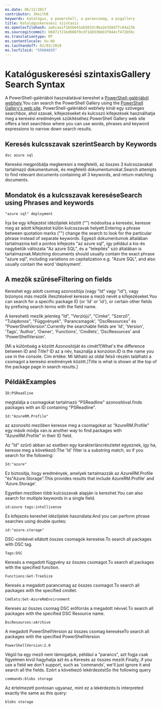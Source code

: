 ```yaml
---
ms.date: 06/12/2017
contributor: JKeithB
keywords: katalógus, a powershell, a parancsmag, a psgallery
title: Katalóguskeresési szintaxis
ms.openlocfilehash: aabcaa1f1b5b641ab5033c9ba2e358477c84a23b
ms.sourcegitcommit: b6871f21bd666f9cd71dd336bb3f844cf472b56c
ms.translationtype: MT
ms.contentlocale: hu-HU
ms.lasthandoff: 02/03/2019
ms.locfileid: "55684835"
---
```

# <a name="gallery-search-syntax"></a><span data-ttu-id="abc57-103">Katalóguskeresési szintaxis</span><span class="sxs-lookup"><span data-stu-id="abc57-103">Gallery Search Syntax</span></span>

<span data-ttu-id="abc57-104">A PowerShell-galériából használatával kereshet a [PowerShell-galériából webhely](https://www.powershellgallery.com/).</span><span class="sxs-lookup"><span data-stu-id="abc57-104">You can search the PowerShell Gallery using the [PowerShell Gallery's web site](https://www.powershellgallery.com/).</span></span>
<span data-ttu-id="abc57-105">PowerShell-galériából webhely kínál egy szöveges searchbox, ahol szavak, kifejezéseket és kulcsszó kifejezések használhatja meg a keresési eredmények szűkítéséhez.</span><span class="sxs-lookup"><span data-stu-id="abc57-105">PowerShell Gallery web site offers a text searchbox where you can use words, phrases and keyword expressions to narrow down search results.</span></span>

## <a name="search-by-keywords"></a><span data-ttu-id="abc57-106">Keresés kulcsszavak szerint</span><span class="sxs-lookup"><span data-stu-id="abc57-106">Search by Keywords</span></span>

    dsc azure sql

<span data-ttu-id="abc57-107">Keresési megpróbálja megkeresni a megfelelő, az összes 3 kulcsszavakat tartalmazó dokumentumok, és megfelelő dokumentumokat.</span><span class="sxs-lookup"><span data-stu-id="abc57-107">Search attempts to find relevant documents containing all 3 keywords, and return matching documents.</span></span>

## <a name="search-using-phrases-and-keywords"></a><span data-ttu-id="abc57-108">Mondatok és a kulcsszavak keresése</span><span class="sxs-lookup"><span data-stu-id="abc57-108">Search using Phrases and keywords</span></span>

    "azure sql" deployment

<span data-ttu-id="abc57-109">Írja be egy kifejezést idézőjelek között ("") módosítsa a keresési, keresse meg az adott kifejezést külön kulcsszavak helyett.</span><span class="sxs-lookup"><span data-stu-id="abc57-109">Entering a phrase between quotation marks ("") change the search to look for the particular phrase instead of separate keywords.</span></span>
<span data-ttu-id="abc57-110">Egyező dokumentumok általában tartalmaznia kell a pontos kifejezés "az azure sql", így például a kis-és nagybetűk változata "Az azure SQL", és a "telepítés" szó általában is tartalmaznak.</span><span class="sxs-lookup"><span data-stu-id="abc57-110">Matching documents should usually contain the exact phrase "azure sql", including variations on capitalization e.g. "Azure SQL", and also usually contain the word 'deployment'.</span></span>

## <a name="filtering-on-fields"></a><span data-ttu-id="abc57-111">A mezők szűrése</span><span class="sxs-lookup"><span data-stu-id="abc57-111">Filtering on fields</span></span>

<span data-ttu-id="abc57-112">Kereshet egy adott csomag azonosítója (vagy "Id" vagy "id"), vagy bizonyos más mezők illesztésével keresse a mező nevét a kifejezéseket.</span><span class="sxs-lookup"><span data-stu-id="abc57-112">You can search for a specific package ID (or 'Id' or 'id'), or certain other fields by prefixing search terms with the field name.</span></span>

<span data-ttu-id="abc57-113">A kereshető mezők jelenleg "Id", "Verziójú", "Címke", "Szerző", "Tulajdonos", "Függvények", 'Parancsmagok', "DscResources" és "PowerShellVersion".</span><span class="sxs-lookup"><span data-stu-id="abc57-113">Currently the searchable fields are 'Id', 'Version', 'Tags', 'Author', 'Owner', 'Functions', 'Cmdlets', 'DscResources' and 'PowerShellVersion'.</span></span>

<span data-ttu-id="abc57-114">[Mi a különbség a között Azonosítóját és címét?</span><span class="sxs-lookup"><span data-stu-id="abc57-114">[What's the difference between ID and Title?</span></span> <span data-ttu-id="abc57-115">ID az a név, használja a konzolon.</span><span class="sxs-lookup"><span data-stu-id="abc57-115">ID is the name you use in the console.</span></span> <span data-ttu-id="abc57-116">Cím értéke: Mi látható az oldal felső részén található a csomagot a keresési eredmények között.]</span><span class="sxs-lookup"><span data-stu-id="abc57-116">Title is what is shown at the top of the package page in search results.]</span></span>

## <a name="examples"></a><span data-ttu-id="abc57-117">Példák</span><span class="sxs-lookup"><span data-stu-id="abc57-117">Examples</span></span>

    ID:PSReadline
    
<span data-ttu-id="abc57-118">megtalálja a csomagokat tartalmazó "PSReadline" azonosítóval.</span><span class="sxs-lookup"><span data-stu-id="abc57-118">finds packages with an ID containing "PSReadline".</span></span>

    Id:"AzureRM.Profile"

<span data-ttu-id="abc57-119">az azonosító mezőben keresse meg a csomagokat az "AzureRM.Profile" egy másik módja van.</span><span class="sxs-lookup"><span data-stu-id="abc57-119">is another way to find packages with "AzureRM.Profile" in their ID field.</span></span>

<span data-ttu-id="abc57-120">Az "Id" szűrő abban az esetben egy karakterláncrészletet egyeznek, így ha, keresse meg a következő:</span><span class="sxs-lookup"><span data-stu-id="abc57-120">The 'Id' filter is a substring match, so if you search for the following:</span></span>

    Id:"azure"

<span data-ttu-id="abc57-121">Ez biztosítja, hogy eredmények, amelyek tartalmazzák az AzureRM.Profile "és"Azure.Storage".</span><span class="sxs-lookup"><span data-stu-id="abc57-121">This provides results that include AzureRM.Profile' and 'Azure.Storage'.</span></span>

<span data-ttu-id="abc57-122">Egyetlen mezőben több kulcsszavak alapján is kereshet.</span><span class="sxs-lookup"><span data-stu-id="abc57-122">You can also search for multiple keywords in a single field.</span></span> 

    id:azure tags:intellisense

<span data-ttu-id="abc57-123">És kifejezés kereshet idézőjelek használata:</span><span class="sxs-lookup"><span data-stu-id="abc57-123">And you can perform phrase searches using double quotes:</span></span>

    id:"azure.storage"

<span data-ttu-id="abc57-124">DSC-címkével ellátott összes csomagok keresése.</span><span class="sxs-lookup"><span data-stu-id="abc57-124">To search all packages with DSC tag.</span></span>

    Tags:DSC

<span data-ttu-id="abc57-125">Keresés a megadott függvény az összes csomagot.</span><span class="sxs-lookup"><span data-stu-id="abc57-125">To search all packages with the specified function.</span></span>

    Functions:Get-TreeSize

<span data-ttu-id="abc57-126">Keresés a megadott parancsmag az összes csomagot.</span><span class="sxs-lookup"><span data-stu-id="abc57-126">To search all packages with the specified cmdlet.</span></span>

    Cmdlets:Get-AzureRmEnvironment

<span data-ttu-id="abc57-127">Keresés az összes csomag DSC erőforrás a megadott névvel.</span><span class="sxs-lookup"><span data-stu-id="abc57-127">To search all packages with the specified DSC Resource name.</span></span>

    DscResources:xArchive

<span data-ttu-id="abc57-128">A megadott PowerShellVersion az összes csomag keresése</span><span class="sxs-lookup"><span data-stu-id="abc57-128">To search all packages with the specified PowerShellVersion</span></span>

    PowerShellVersion:2.0

<span data-ttu-id="abc57-129">Végül ha egy mező nem támogatjuk, például a "parancs", azt fogja csak figyelmen kívül hagyhatja azt és a Keresés az összes mezőt.</span><span class="sxs-lookup"><span data-stu-id="abc57-129">Finally, if you use a field we don't support, such as 'commands', we'll just ignore it and search all the fields.</span></span> <span data-ttu-id="abc57-130">Ezért a következő lekérdezést</span><span class="sxs-lookup"><span data-stu-id="abc57-130">So the following query</span></span>

    commands:blobs storage

<span data-ttu-id="abc57-131">Az értelmezett pontosan ugyanaz, mint ez a lekérdezés:</span><span class="sxs-lookup"><span data-stu-id="abc57-131">Is interpreted exactly the same as this query:</span></span>

    blobs storage
